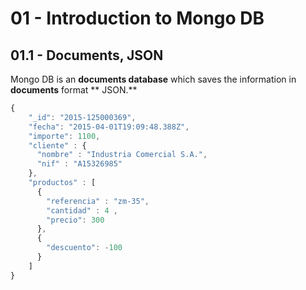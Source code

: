 # 01 - Introduction to Mongo DB 

## 01.1 - Documents, JSON
Mongo DB is an **documents database** which saves the information in **documents** format ** JSON.**
```javascript
{
    "_id": "2015-125000369",
    "fecha": "2015-04-01T19:09:48.388Z",
    "importe": 1100,
    "cliente" : {
      "nombre" : "Industria Comercial S.A.",
      "nif" : "A15326985"
    },
    "productos" : [
      {
        "referencia" : "zm-35",
        "cantidad" : 4 ,
        "precio": 300
      },
      {
        "descuento": -100
      }
    ]
}
```

